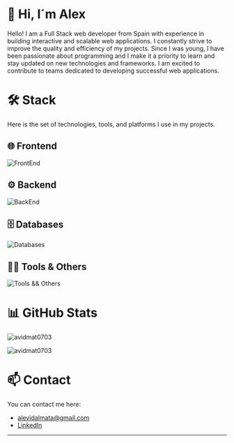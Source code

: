 # 👋 Hi, I´m Alex
Hello! I am a Full Stack web developer from Spain with experience in building interactive and scalable web applications. I constantly strive to improve the quality and efficiency of my projects. Since I was young, I have been passionate about programming and I make it a priority to learn and stay updated on new technologies and frameworks. I am excited to contribute to teams dedicated to developing successful web applications.

# 🛠️  Stack

Here is the set of technologies, tools, and platforms I use in my projects.

## 🌐 Frontend
![FrontEnd](https://skillicons.dev/icons?i=angular,html,htmx,css,sass,js,tailwind,bootstrap,xd,figma)

## ⚙️ Backend
![BackEnd](https://skillicons.dev/icons?i=php,nodejs,spring,python,java,maven)

## 🗄️ Databases
![Databases](https://skillicons.dev/icons?i=mysql,postgres,mongodb,sqlite)

## 🧑‍💻 Tools & Others 
![Tools && Others ](https://skillicons.dev/icons?i=docker,linux,npm,sketchup,stackoverflow,git,github,gitlab,idea,vscode,eclipse,postman,obsidian,discord,gmail)


# 📊 GitHub Stats
<p><img align="center" src="https://github-readme-streak-stats.herokuapp.com/?user=avidmat0703&" alt="avidmat0703" /></p>
<p><img src="https://github-readme-stats.vercel.app/api/top-langs?username=avidmat0703&show_icons=true&locale=en&layout=compact" alt="avidmat0703" /></p>

# 📫 Contact

You can contact me here:

- [alevidalmata@gmail.com](mailto:alevidalmata@gmail.com)
- [LinkedIn](www.linkedin.com/in/alexvidal07)

---
